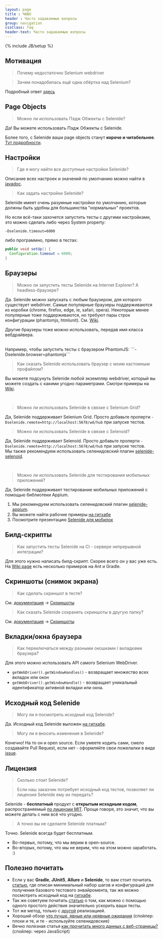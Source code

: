 ```yaml
---
layout: page
title : ЧАВО
header : Часто задаваемые вопросы
group: navigation
cssClass: faq
header-text: Часто задаваемые вопросы
---
```

{% include JB/setup %}

## Мотивация

> Почему недостаточно Selenium webdriver

> Зачем понадобилась ещё одна обёртка над Selenium?

Подробный ответ [здесь](/documentation/selenide-vs-selenium.html)


## Page Objects
> Можно ли использовать Пэдж Обжекты с Selenide?
 
Да! Вы можете использовать Пэдж Обжекты с Selenide.

Более того, с Selenide ваши page objects станут **короче и читабельнее**. [Тут подробности](/documentation/page-objects.html).

## Настройки
> Где я могу найти все доступные настройки Selenide?

Описание всех настроек и значений по умолчанию можно найти в [javadoc](https://selenide.org/javadoc/current/com/codeborne/selenide/Configuration.html).
> Как задать настройки Selenide?

Selenide имеет очень разумные настройки по умолчанию, которые должны быть 
удобны для большинства "нормальных" проектов. 

Но если всё-таки захочется запустить тесты с другими настройками, это можно сделать либо через System property:

```
-Dselenide.timeout=6000
```

либо программно, прямо в тестах:

```java
public void setUp() {
  Configuration.timeout = 6000;
}
```

## Браузеры
>Можно ли запустить тесты Selenide на Internet Explorer? А headless-браузере?

Да.
Selenide можно запускать с любым браузером, для которого существует webdriver. Самые популярные браузеры
поддерживаются из коробки (chrome, firefox, edge, ie, safari, opera). 
Некоторые менее популярные тоже поддерживаются, но требуют пары строк конфигурации (phantomjs, htmlunit).
См. [Wiki](https://github.com/selenide/selenide/wiki/How-Selenide-creates-WebDriver).

Другие браузеры тоже можно использовать, передав имя класса вебдрайвера.

<br/>
Например, чтобы запустить тесты с браузером PhantomJS:
```-Dselenide.browser=phantomjs```

<br/>

>Как сказать Selenide использовать браузер с моим кастомным профайлом?

Вы можете подсунуть Selenide любой экземпляр webdriver, который вы можете создать с какими угодно параметрами.
Смотри примеры на [Wiki](https://github.com/selenide/selenide/wiki/How-Selenide-creates-WebDriver).

<br/>

>Можно ли использовать Selenide в связке с Selenium Grid?

Да, Selenide поддерживает Selenium Grid. Просто добавьте проперти `-Dselenide.remote=http://localhost:5678/wd/hub` при запуске тестов.

>Можно ли использовать Selenide в связке с Selenoid?

Да, Selenide поддерживает Selenoid. Просто добавьте проперти `-Dselenide.remote=http://localhost:5678/wd/hub` при запуске тестов.  
Мы также рекомендуем использовать селенидовский плагин [selenide-selenoid](https://github.com/selenide/selenide-selenoid).

<br/>

>Можно ли использовать Selenide для тестирования мобильных приложений?

Да, Selenide поддерживает тестирование мобильных приложений с помощью библиотеки Appium.
1. Мы рекомендуем использовать селенидовский плагин [selenide-appium](https://github.com/selenide/selenide-appium).
2. Вы можете найти рабочие примеры [на гитхабе](https://github.com/selenide-examples/selenide-appium)
3. Посмотрите презентацию [Selenide для мобилок](https://seleniumcamp.com/talk/selenide-for-web-android-and-ios/)


## Билд-скрипты

>Как запустить тесты Selenide на CI - сервере непрерывной интеграции?

Для этого нужно написать билд-скрипт. Скорее всего он у вас уже есть.
На [Wiki page](https://github.com/selenide/selenide/wiki/Build-script/) есть несколько примеров на Ant и Gradle.


## Скриншоты (снимок экрана)

> Как сделать скриншот в тесте?

См. [документация](/documentation.html) -> [Скриншоты](/documentation/screenshots.html)

> Как сказать Selenide сохранять скриншоты в другую папку?

См. [документация](/documentation.html) -> [Скриншоты](/documentation/screenshots.html)


## Вкладки/окна браузера

> Как переключаться между разными окошками / вкладками браузера?

Для этого можно использовать API самого Selenium WebDriver.

  * `getWebDriver().getWindowHandles()` - возвращает множество всех вкладок или окон
  * `getWebDriver().getWindowHandle()` - возвращает уникальный идентификатор активной вкладки или окна.

## Исходный код Selenide

> Могу ли я посмотреть исходный код Selenide?

Да. Исходный код Selenide выложен [на гитхабе](https://github.com/selenide/selenide/).

> Могу ли я вносить изменения в Selenide?

Конечно! На то он и open source. Если умеете кодить сами, смело создавайте Pull Request, если нет - оформляйте свои
пожелалки в виде [issue](https://github.com/selenide/selenide/issues).

## Лицензия

> Сколько стоит Selenide?

> Если наш заказчик потребует исходный код тестов, позволяет ли лицензия Selenide ему их передать?

Selenide - __бесплатный__ продукт с __открытым исходным кодом__, распространяемый [по лицензии MIT](https://github.com/selenide/selenide/blob/master/LICENSE).
Проще говоря, это значит, что вы можете делать с ним всё что угодно.

> А точно вы не сделаете Selenide платным?

Точно. Selenide всегда будет бесплатным. 

* Во-первых, потому, что мы верим в open-source. 
* Во-вторых, потому, что мы не верим, что на этом можно заработать. :)

## Полезно почитать

- Если у вас  **Gradle**, **JUnit5**, **Allure** и **Selenide**, то вам стоит почитать [статью](https://medium.com/@rosolko/simple-allure-2-configuration-for-gradle-8cd3810658dd), где описан минимальный набор шагов и конфигураций для получения базового тестового энвайромента, так же можно посмотреть исходный код на [гитхабе](https://github.com/rosolko/allure-gradle-configuration).
- Так же советуем почитать [статью](https://medium.com/@rosolko/boost-you-autotests-with-fast-authorization-b3eee52ecc19) о том, как можно с помощью одного простого действия значительно ускорить ваши тесты.
- Тот же метод, только с [другой](https://medium.com/@rosolko/fast-authorization-level-local-storage-6c84e9b3cef1) реализацией.
- Хороший обзор [что лучше, явные или неявные ожидания](https://seleniumcamp.com/talk/deep-dive-into-selenium-waits/)  (спойлер: плохи и те, и те - используйте селенидовские)
- Вечно полезная статья [как прочитать много данных с веб-страницы?](http://barancev.github.io/read-data-from-web-page/) (спойлер: через JavaScript)
